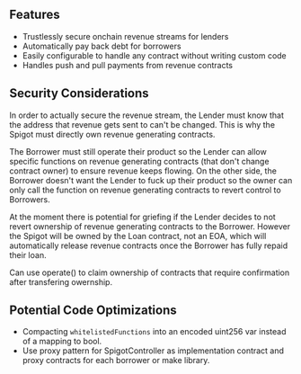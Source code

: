 ## Features
- Trustlessly secure onchain revenue streams for lenders
- Automatically pay back debt for borrowers
- Easily configurable to handle any contract without writing custom code
- Handles push and pull payments from revenue contracts


## Security Considerations
In order to actually secure the revenue stream, the Lender must know that the address that revenue gets sent to can't be changed. This is why the Spigot must directly own revenue generating contracts.

The Borrower must still operate their product so the Lender can allow specific functions on revenue generating contracts (that don't change contract owner) to ensure revenue keeps flowing. On the other side, the Borrower doesn't want the Lender to fuck up their product so the owner can only call the function on revenue generating contracts to revert control to Borrowers.

At the moment there is potential for griefing if the Lender decides to not revert ownership of revenue generating contracts to the Borrower. However the Spigot will be owned by the Loan contract, not an EOA, which will automatically release revenue contracts once the Borrower has fully repaid their loan.

Can use operate() to claim ownership of contracts that require confirmation after transfering owernship.

## Potential Code Optimizations
- Compacting `whitelistedFunctions` into an encoded uint256 var instead of a mapping to bool.
- Use proxy pattern for SpigotController as implementation contract and proxy contracts for each borrower or make library.
